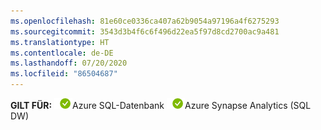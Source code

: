 ```yaml
---
ms.openlocfilehash: 81e60ce0336ca407a62b9054a97196a4f6275293
ms.sourcegitcommit: 3543d3b4f6c6f496d22ea5f97d8cd2700ac9a481
ms.translationtype: HT
ms.contentlocale: de-DE
ms.lasthandoff: 07/20/2020
ms.locfileid: "86504687"
---
```

<Token>**GILT FÜR:** ![Ja](../media/applies-to/yes.png)Azure SQL-Datenbank ![Nein](../media/applies-to/yes.png)Azure Synapse Analytics (SQL DW) </Token> 


